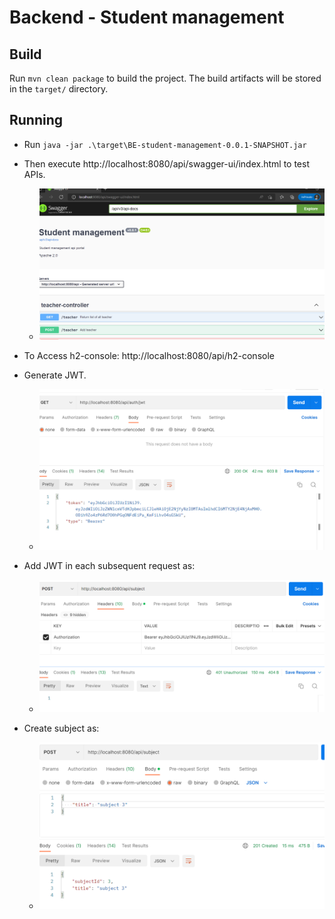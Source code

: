 # Backend - Student management

## Build

Run `mvn clean package` to build the project. The build artifacts will be stored in the `target/` directory.

## Running

- Run `java -jar .\target\BE-student-management-0.0.1-SNAPSHOT.jar`
- Then execute http://localhost:8080/api/swagger-ui/index.html to test APIs.
  - ![jwt](/src/main/resources/static/img_3.png?raw=true "jwt")
- To Access h2-console: http://localhost:8080/api/h2-console

- Generate JWT.
  - ![jwt](/src/main/resources/static/img.png?raw=true "jwt")
- Add JWT in each subsequent request as:
  - ![jwt](/src/main/resources/static/img_1.png?raw=true "jwt")
- Create subject as:
  - ![jwt](/src/main/resources/static/img_2.png?raw=true "jwt")
